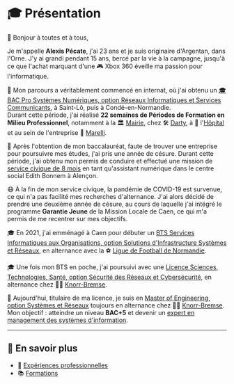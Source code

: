 # 🎓 Présentation

👋 Bonjour à toutes et à tous,

Je m'appelle **Alexis Pécate**, j'ai 23 ans et je suis originaire d'Argentan, dans l'Orne. J'y ai grandi pendant 15 ans, bercé par la vie à la campagne, jusqu'à ce que l'achat marquant d'une 🎮 Xbox 360 éveille ma passion pour l'informatique.

🎒 Mon parcours a véritablement commencé en internat, où j'ai obtenu un [🎓 BAC Pro Systèmes Numériques, option Réseaux Informatiques et Services Communicants](Curriculum-vitae/Formations.md#lycée-charles-tellier---condé-en-normandie), à Saint-Lô, puis à Condé-en-Normandie.  
Durant cette période, j'ai réalisé **22 semaines de Périodes de Formation en Milieu Professionnel**, notamment à la 🏛️ [Mairie](Curriculum-vitae/Expériences-professionnelles.md#stagiaire-technicien-de-maintenance-en-informatique), chez 🛠️ [Darty](Curriculum-vitae/Expériences-professionnelles.md#stagiaire-technicien-service-clients-à-domicile), à 🏥 l'[Hôpital](Curriculum-vitae/Expériences-professionnelles.md#stagiaire-technicien-de-maintenance-en-informatique) et au sein de l'entreprise 🚗 [Marelli](Curriculum-vitae/Expériences-professionnelles.md#stagiaire-technicien-support-réseau).

🚗 Après l'obtention de mon baccalauréat, faute de trouver une entreprise pour poursuivre mes études, j'ai pris une année de césure. Durant cette période, j'ai obtenu mon permis de conduire et effectué une mission de [service civique de 8 mois](Curriculum-vitae/Expériences-professionnelles.md#assistant-numérique) en tant qu'assistant numérique dans le centre social Edith Bonnem à Alençon.

😷 À la fin de mon service civique, la pandémie de COVID-19 est survenue, ce qui n'a pas facilité mes recherches d'alternance. J'ai alors décidé de prendre une deuxième année de césure, au cours de laquelle j'ai intégré le programme **Garantie Jeune** de la Mission Locale de Caen, ce qui m'a permis de me recentrer sur mes objectifs.

🎓 En 2021, j'ai emménagé à Caen pour débuter un [BTS Services Informatiques aux Organisations, option Solutions d'Infrastructure Systèmes et Réseaux](Curriculum-vitae/Formations.md#scholar-fab), en alternance avec la ⚽ [Ligue de Football de Normandie](Curriculum-vitae/Expériences-professionnelles.md#apprenti-technicien-support-et-déploiement).

🎓 Une fois mon BTS en poche, j'ai poursuivi avec une [Licence Sciences, Technologies, Santé, option Sécurité des Réseaux et Cybersécurité](Curriculum-vitae/Formations.md#caensup-sainte-ursule), en alternance chez 🚛🚆 [Knorr-Bremse](Curriculum-vitae/Expériences-professionnelles.md#it-apprentice).

🎯 Aujourd'hui, titulaire de ma licence, je suis en [Master of Engineering, option Systèmes et Réseaux](Curriculum-vitae/Formations.md#supinfo) toujours en alternance chez 🚛🚆 [Knorr-Bremse](Curriculum-vitae/Expériences-professionnelles.md#it-apprentice). Mon objectif : atteindre un niveau **BAC+5** et devenir un [expert en management des systèmes d'information](https://www.francecompetences.fr/recherche/rncp/35284/).

---

## 🔗 En savoir plus

- 💼 [Expériences professionnelles](Curriculum-vitae/Expériences-professionnelles.md#expériences-professionnelles)
- 📚 [Formations](Curriculum-vitae/Formations.md#formations)